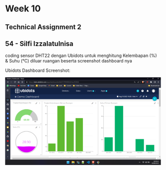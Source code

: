 # Week 10

## Technical Assignment 2
## 54 - Silfi Izzalatulnisa

coding sensor DHT22 dengan Ubidots untuk menghitung Kelembapan (%) & Suhu (°C) diluar ruangan beserta screenshot dashboard nya

Ubidots Dashboard Screenshot: 

![dashboard](https://github.com/GaJe48/technical-assignment-week-10-SILFIA-IZZALATULNISA/blob/master/ubidots-dashboard-kelembapan-suhu-luar-ruangan.png)